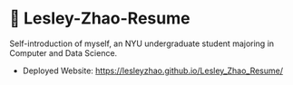# 💼 Lesley-Zhao-Resume
Self-introduction of myself, an NYU undergraduate student majoring in Computer and Data Science.
- Deployed Website: https://lesleyzhao.github.io/Lesley_Zhao_Resume/

